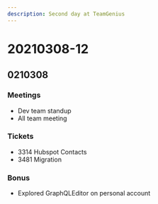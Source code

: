 ```yaml
---
description: Second day at TeamGenius
---
```


# 20210308-12

## 0210308

### Meetings

* Dev team standup
* All team meeting

### Tickets

* 3314 Hubspot Contacts
* 3481 Migration

### Bonus

* Explored GraphQLEditor on personal account



